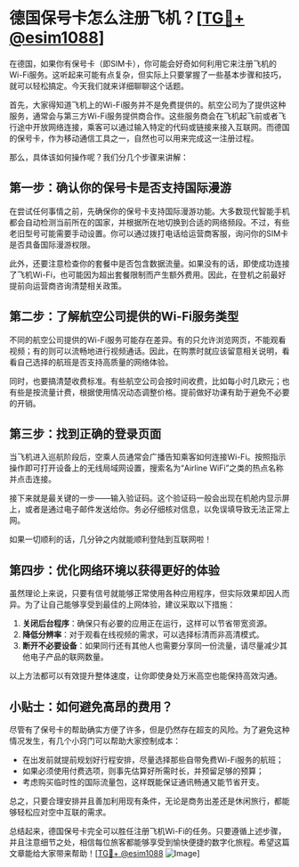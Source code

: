 # 德国保号卡怎么注册飞机？[[TG💪+ @esim1088](https://t.me/s/esim1088)]

在德国，如果你有保号卡（即SIM卡），你可能会好奇如何利用它来注册飞机的Wi-Fi服务。这听起来可能有点复杂，但实际上只要掌握了一些基本步骤和技巧，就可以轻松搞定。今天我们就来详细聊聊这个话题。

首先，大家得知道飞机上的Wi-Fi服务并不是免费提供的。航空公司为了提供这种服务，通常会与第三方Wi-Fi服务提供商合作。这些服务商会在飞机起飞前或者飞行途中开放网络连接，乘客可以通过输入特定的代码或链接来接入互联网。而德国的保号卡，作为移动通信工具之一，自然也可以用来完成这一注册过程。

那么，具体该如何操作呢？我们分几个步骤来讲解：

## 第一步：确认你的保号卡是否支持国际漫游

在尝试任何事情之前，先确保你的保号卡支持国际漫游功能。大多数现代智能手机都会自动检测当前所在的国家，并根据所在地切换到合适的网络频段。不过，有些老旧型号可能需要手动设置。你可以通过拨打电话给运营商客服，询问你的SIM卡是否具备国际漫游权限。

此外，还要注意检查你的套餐中是否包含数据流量。如果没有的话，即使成功连接了飞机Wi-Fi，也可能因为超出套餐限制而产生额外费用。因此，在登机之前最好提前向运营商咨询清楚相关政策。

## 第二步：了解航空公司提供的Wi-Fi服务类型

不同的航空公司提供的Wi-Fi服务可能存在差异。有的只允许浏览网页，不能观看视频；有的则可以流畅地进行视频通话。因此，在购票时就应该留意相关说明，看看自己选择的航班是否支持高质量的网络体验。

同时，也要搞清楚收费标准。有些航空公司会按时间收费，比如每小时几欧元；也有些是按流量计费，根据使用情况动态调整价格。提前做好功课有助于避免不必要的开销。

## 第三步：找到正确的登录页面

当飞机进入巡航阶段后，空乘人员通常会广播告知乘客如何连接Wi-Fi。按照指示操作即可打开设备上的无线局域网设置，搜索名为“Airline WiFi”之类的热点名称并点击连接。

接下来就是最关键的一步——输入验证码。这个验证码一般会出现在机舱内显示屏上，或者是通过电子邮件发送给你。务必仔细核对信息，以免误填导致无法正常上网。

如果一切顺利的话，几分钟之内就能顺利登陆到互联网啦！

## 第四步：优化网络环境以获得更好的体验

虽然理论上来说，只要有信号就能够正常使用各种应用程序，但实际效果却因人而异。为了让自己能够享受到最佳的上网体验，建议采取以下措施：

1. **关闭后台程序**：确保只有必要的应用正在运行，这样可以节省带宽资源。
2. **降低分辨率**：对于观看在线视频的需求，可以选择标清而非高清模式。
3. **断开不必要设备**：如果同行还有其他人也需要分享同一份流量，请尽量减少其他电子产品的联网数量。

以上方法都可以有效提升整体速度，让你即使身处万米高空也能保持高效沟通。

## 小贴士：如何避免高昂的费用？

尽管有了保号卡的帮助确实方便了许多，但是仍然存在超支的风险。为了避免这种情况发生，有几个小窍门可以帮助大家控制成本：

- 在出发前就提前规划好行程安排，尽量选择那些自带免费Wi-Fi服务的航班；
- 如果必须使用付费选项，则事先估算好所需时长，并预留足够的预算；
- 考虑购买临时性的国际流量包，这样既能保证通讯畅通又能节省开支。

总之，只要合理安排并且善加利用现有条件，无论是商务出差还是休闲旅行，都能够轻松应对空中互联的需求。

总结起来，德国保号卡完全可以胜任注册飞机Wi-Fi的任务。只要遵循上述步骤，并且注意细节之处，相信每位旅客都能够享受到愉快便捷的数字化旅程。希望这篇文章能给大家带来帮助！[[TG💪+ @esim1088](https://t.me/s/esim1088) ![Image](https://i.postimg.cc/4NQfJmqS/Snipaste-2025-05-13-00-14-12.png)]
